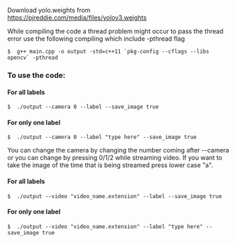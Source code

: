 Download yolo.weights from https://pjreddie.com/media/files/yolov3.weights

While compiling the code a thread problem might occur to pass the thread error use the following compiling which include -pthread flag
```shell
$  g++ main.cpp -o output -std=c++11 `pkg-config --cflags --libs opencv` -pthread
```
### To use the code:

#### For all labels
```shell
$  ./output --camera 0 --label --save_image true
```
#### For only one label
```shell
$  ./output --camera 0 --label "type here" --save_image true
```

You can change the camera by changing the number coming after --camera or you can change by pressing 0/1/2 while streaming video. If you want to take the image of the time that is being streamed press lower case "a". 

#### For all labels
```shell
$  ./output --video "video_name.extension" --label --save_image true
```
#### For only one label
```shell
$  ./output --video "video_name.extension" --label "type here" --save_image true
```
